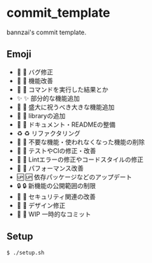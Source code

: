 # commit_template
bannzai's commit template.

## Emoji
- 🐛  :bug: バグ修正
- 🤘  :metal: 機能改善
- 🐚  :shell: コマンドを実行した結果とか
- ✨  :sparkles: 部分的な機能追加
- 🎉  :tada: 盛大に祝うべき大きな機能追加
- 💉  :syringe: libraryの追加
- 📝  :memo: ドキュメント・READMEの整備
- ♻️   :recycle: リファクタリング
- 🚿  :shower: 不要な機能・使われなくなった機能の削除
- 💚  :green_heart: テストやCIの修正・改善
- 👕  :shirt: Lintエラーの修正やコードスタイルの修正
- 🚀  :rocket: パフォーマンス改善
- 🆙  :up: 依存パッケージなどのアップデート
- 🔒  :lock: 新機能の公開範囲の制限
- 👮  :cop: セキュリティ関連の改善
- 🎨  :art: デザイン修正
- 🚧  :construction: WIP 一時的なコミット 

## Setup
```
$ ./setup.sh
```
